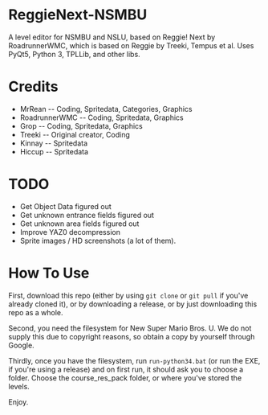 # ReggieNext-NSMBU
A level editor for NSMBU and NSLU, based on Reggie! Next by RoadrunnerWMC, which is based on Reggie by Treeki, Tempus et al. Uses PyQt5, Python 3, TPLLib, and other libs.

# Credits
- MrRean -- Coding, Spritedata, Categories, Graphics
- RoadrunnerWMC -- Coding, Spritedata, Graphics
- Grop -- Coding, Spritedata, Graphics
- Treeki -- Original creator, Coding
- Kinnay -- Spritedata
- Hiccup -- Spritedata

# TODO
- Get Object Data figured out
- Get unknown entrance fields figured out
- Get unknown area fields figured out
- Improve YAZ0 decompression
- Sprite images / HD screenshots (a lot of them).

# How To Use
First, download this repo (either by using ```git clone``` or ```git pull``` if you've already cloned it), or by downloading a release, or by just downloading this repo as a whole.

Second, you need the filesystem for New Super Mario Bros. U. We do not supply this due to copyright reasons, so obtain a copy by yourself through Google.

Thirdly, once you have the filesystem, run ```run-python34.bat``` (or run the EXE, if you're using a release) and on first run, it should ask you to choose a folder. Choose the course_res_pack folder, or where you've stored the levels.

Enjoy.
